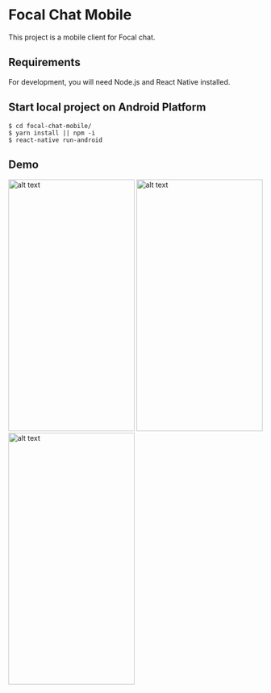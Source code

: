# Focal Chat Mobile

This project is a mobile client for Focal chat.

## Requirements

For development, you will need Node.js and React Native installed.

## Start local project on Android Platform

    $ cd focal-chat-mobile/
    $ yarn install || npm -i
    $ react-native run-android
    
## Demo
<p float="left">
<img src="https://i.imgur.com/pyAgZBm.jpg" alt="alt text" width="250" height="500">
<img src="https://i.imgur.com/nfAK9Kd.jpg" alt="alt text" width="250" height="500">
<img src="https://i.imgur.com/jv8kS8R.jpg" alt="alt text" width="250" height="500">
</p>
